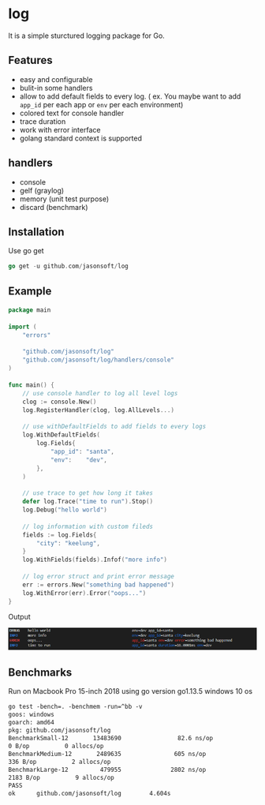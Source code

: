 # log
It is a simple sturctured logging package  for Go.

## Features

* easy and configurable
* bulit-in some handlers
* allow to add default fields to every log.  ( ex.  You maybe want to add `app_id` per each app or `env` per each environment)
* colored text for console handler
* trace duration
* work with error interface 
* golang standard context is supported

## handlers
* console
* gelf (graylog)
* memory (unit test purpose)
* discard (benchmark)

## Installation
Use go get 

```go
go get -u github.com/jasonsoft/log
```

## Example

```go
package main

import (
	"errors"

	"github.com/jasonsoft/log"
	"github.com/jasonsoft/log/handlers/console"
)

func main() {
	// use console handler to log all level logs
	clog := console.New()
	log.RegisterHandler(clog, log.AllLevels...)

	// use withDefaultFields to add fields to every logs
	log.WithDefaultFields(
		log.Fields{
			"app_id": "santa",
			"env":    "dev",
		},
	)

	// use trace to get how long it takes
	defer log.Trace("time to run").Stop()
	log.Debug("hello world")

	// log information with custom fileds
	fields := log.Fields{
		"city": "keelung",
	}
	log.WithFields(fields).Infof("more info")

	// log error struct and print error message
	err := errors.New("something bad happened")
	log.WithError(err).Error("oops...")
}
```
Output

![](colored.png)



## Benchmarks

Run on Macbook Pro 15-inch 2018 using go version go1.13.5 windows 10 os

```shell
go test -bench=. -benchmem -run=^bb -v
goos: windows
goarch: amd64
pkg: github.com/jasonsoft/log
BenchmarkSmall-12       13483690                82.6 ns/op             0 B/op          0 allocs/op
BenchmarkMedium-12       2489635               605 ns/op             336 B/op          2 allocs/op
BenchmarkLarge-12         479955              2802 ns/op            2183 B/op          9 allocs/op
PASS
ok      github.com/jasonsoft/log        4.604s
```

